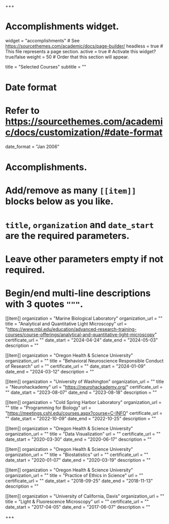+++
# Accomplishments widget.
widget = "accomplishments"  # See https://sourcethemes.com/academic/docs/page-builder/
headless = true  # This file represents a page section.
active = true  # Activate this widget? true/false
weight = 50  # Order that this section will appear.

title = "Selected Courses"
subtitle = ""

# Date format
#   Refer to https://sourcethemes.com/academic/docs/customization/#date-format
date_format = "Jan 2006"

# Accomplishments.
#   Add/remove as many `[[item]]` blocks below as you like.
#   `title`, `organization` and `date_start` are the required parameters.
#   Leave other parameters empty if not required.
#   Begin/end multi-line descriptions with 3 quotes `"""`.


[[item]]
  organization = "Marine Biological Laboratory"
  organization_url = ""
  title = "Analytical and Quantitative Light Microscopy"
  url = "https://www.mbl.edu/education/advanced-research-training-courses/course-offerings/analytical-and-quantitative-light-microscopy"
  certificate_url = ""
  date_start = "2024-04-24"
  date_end = "2024-05-03"
  description = ""
  
[[item]]
  organization = "Oregon Health & Science University"
  organization_url = ""
  title = "Behavioral Neuroscience Responsible Conduct of Research"
  url = ""
  certificate_url = ""
  date_start = "2024-01-09"
  date_end = "2024-03-12"
  description = ""

[[item]]
  organization = "University of Washington"
  organization_url = ""
  title = "Neurohackademy"
  url = "https://neurohackademy.org/"
  certificate_url = ""
  date_start = "2023-08-07"
  date_end = "2023-08-18"
  description = ""

[[item]]
  organization = "Cold Spring Harbor Laboratory"
  organization_url = ""
  title = "Programming for Biology"
  url = "https://meetings.cshl.edu/courses.aspx?course=C-INFO"
  certificate_url = ""
  date_start = "2022-10-09"
  date_end = "2022-10-25"
  description = ""
  
[[item]]
  organization = "Oregon Health & Science University"
  organization_url = ""
  title = "Data Visualization"
  url = ""
  certificate_url = ""
  date_start = "2020-03-30"
  date_end = "2020-06-17"
  description = ""

[[item]]
  organization = "Oregon Health & Science University"
  organization_url = ""
  title = "Biostatistics"
  url = ""
  certificate_url = ""
  date_start = "2020-01-07"
  date_end = "2020-03-19"
  description = ""
  
[[item]]
  organization = "Oregon Health & Science University"
  organization_url = ""
  title = "Practice of Ethics in Science"
  url = ""
  certificate_url = ""
  date_start = "2018-09-25"
  date_end = "2018-11-13"
  description = ""
  
[[item]]
  organization = "University of California, Davis"
  organization_url = ""
  title = "Light & Fluorescence Microscopy"
  url = ""
  certificate_url = ""
  date_start = "2017-04-05"
  date_end = "2017-06-07"
  description = ""


+++
